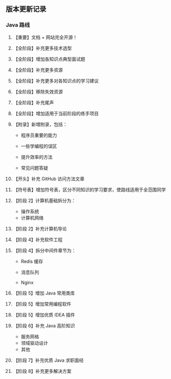 ## 版本更新记录

### Java 路线

1. 【重要】文档 + 网站完全开源！

2. 【全阶段】补充更多技术选型

3. 【全阶段】增加各知识点典型面试题

4. 【全阶段】补充更多资源

5. 【全阶段】补充更多对各知识点的学习建议

6. 【全阶段】移除失效资源

7. 【全阶段】补充尾声

8. 【全阶段】增加适用于当前阶段的练手项目

9. 【附录】新增附录，包括：

    - 程序员重要的能力

    - 一些学编程的误区

    - 提升效率的方法

    - 常见问题答疑

10. 【开头】补充 GitHub 访问方法文章

11. 【符号表】增加符号表，区分不同知识的学习要求，使路线适用于全范围同学

12. 【阶段 2】计算机基础拆分为：

    - 操作系统
    - 计算机网络

13. 【阶段 2】补充计算机导论

14. 【阶段 4】补充软件工程

15. 【阶段 4】拆分中间件章节为：

    - Redis 缓存

    - 消息队列

    - Nginx

16. 【阶段 5】增加 Java 常用类库

17. 【阶段 5】增加常用编程软件

18. 【阶段 5】增加优质 IDEA 插件

19. 【阶段 6】补充 Java 高阶知识

    - 服务网格
    - 领域驱动设计
    - 其他

20. 【阶段 7】补充优质 Java 求职面经

21. 【阶段 8】补充更多解决方案 

